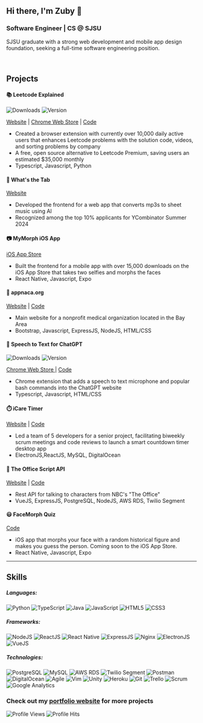 ## Hi there, I'm Zuby 👋
### Software Engineer | CS @ SJSU

SJSU graduate with a strong web development and mobile app design foundation, seeking a full-time software engineering position.

<br />

## Projects

#### 📚 Leetcode Explained
![Downloads](https://img.shields.io/chrome-web-store/users/cofoinjfjcpgcjiinjhcpomcjoalijbe)
![Version](https://img.shields.io/chrome-web-store/v/cofoinjfjcpgcjiinjhcpomcjoalijbe) 

[Website](https://leetcodeapp.com) |
[Chrome Web Store](https://chrome.google.com/webstore/detail/leetcode-explained/cofoinjfjcpgcjiinjhcpomcjoalijbe) 
| [Code](https://github.com/zubyj/leetcode-explained)

- Created a browser extension with currently over 10,000 daily active users that enhances Leetcode problems with the solution code, videos, and sorting problems by company
- A free, open source alternative to Leetcode Premium, saving users an estimated $35,000 monthly
- Typescript, Javascript, Python



#### 🎵 What's the Tab
[Website](https://apps.apple.com/us/app/mymorph/id1554421298)
- Developed the frontend for a web app that converts mp3s to sheet music using AI
- Recognized among the top 10% applicants for YCombinator Summer 2024



#### 📷 MyMorph iOS App
[iOS App Store](https://apps.apple.com/us/app/mymorph/id1554421298)
- Built the frontend for a mobile app with over 15,000 downloads on the iOS App Store that takes two selfies and morphs the faces
- React Native, Javascript, Expo



#### 🏥 appnaca.org
[Website](https://appnaca.org) | [Code](https://github.com/zubyj/appnaca.org)
- Main website for a nonprofit medical organization located in the Bay Area
- Bootstrap, Javascript, ExpressJS, NodeJS, HTML/CSS



#### 🎤 Speech to Text for ChatGPT
![Downloads](https://img.shields.io/chrome-web-store/users/kplchkeabimhnpklakhhocnhegidpcel)
![Version](https://img.shields.io/chrome-web-store/v/kplchkeabimhnpklakhhocnhegidpcel) 

[Chrome Web Store ](https://chrome.google.com/webstore/detail/speech-to-text-for-chatgp/kplchkeabimhnpklakhhocnhegidpcel?hl=en&authuser=1) | [Code](https://github.com/zubyj/speech-to-text-for-chatgpt)
- Chrome extension that adds a speech to text microphone and popular bash commands into the ChatGPT website
- Typescript, Javascript, HTML/CSS



#### ⏱️ iCare Timer
[Website](https://icaretimer.com/) | [Code](https://github.com/icare-app)
- Led a team of 5 developers for a senior project, facilitating biweekly scrum meetings and code reviews to launch a smart countdown timer desktop app
- ElectronJS,ReactJS, MySQL, DigitalOcean



#### 💼 The Office Script API
[Website](https://theofficescript.com/) | [Code](https://github.com/zubyj/the-office-api)
- Rest API for talking to characters from NBC's "The Office"
- VueJS, ExpressJS, PostgreSQL, NodeJS, AWS RDS, Twilio Segment



#### 😃 FaceMorph Quiz
[Code](https://github.com/zubyj/facemorph-quiz)
- iOS app that morphs your face with a random historical figure and makes you guess the person. Coming soon to the iOS App Store.
- React Native, Javascript, Expo



<hr />



## Skills
##### Languages:
![Python](https://img.shields.io/badge/-Python-3776AB?style=flat&logo=Python&logoColor=white)
![TypeScript](https://img.shields.io/badge/-TypeScript-007ACC?style=flat&logo=TypeScript&logoColor=white)
![Java](https://img.shields.io/badge/-Java-007396?style=flat&logo=Java&logoColor=white)
![JavaScript](https://img.shields.io/badge/-JavaScript-F7DF1E?style=flat&logo=javascript&logoColor=black)
![HTML5](https://img.shields.io/badge/-HTML5-E34F26?style=flat&logo=html5&logoColor=white)
![CSS3](https://img.shields.io/badge/-CSS3-1572B6?style=flat&logo=css3&logoColor=white)
##### Frameworks:
![NodeJS](https://img.shields.io/badge/-NodeJS-339933?style=flat&logo=Node.js&logoColor=white)
![ReactJS](https://img.shields.io/badge/-ReactJS-61DAFB?style=flat&logo=react&logoColor=black)
![React Native](https://img.shields.io/badge/-React%20Native-61DAFB?style=flat&logo=react&logoColor=black)
![ExpressJS](https://img.shields.io/badge/-ExpressJS-000000?style=flat&logo=express&logoColor=white)
![Nginx](https://img.shields.io/badge/-Nginx-269539?style=flat&logo=nginx&logoColor=white)
![ElectronJS](https://img.shields.io/badge/-ElectronJS-47848F?style=flat&logo=electron&logoColor=white)
![VueJS](https://img.shields.io/badge/-VueJS-4FC08D?style=flat&logo=vue.js&logoColor=white)
##### Technologies:
![PostgreSQL](https://img.shields.io/badge/-PostgreSQL-336791?style=flat&logo=postgresql&logoColor=white)
![MySQL](https://img.shields.io/badge/-MySQL-4479A1?style=flat&logo=mysql&logoColor=white)
![AWS RDS](https://img.shields.io/badge/-AWS%20RDS-232F3E?style=flat&logo=amazon-aws&logoColor=white)
![Twilio Segment](https://img.shields.io/badge/-Twilio%20Segment-F22F46?style=flat&logo=twilio&logoColor=white)
![Postman](https://img.shields.io/badge/-Postman-FF6C37?style=flat&logo=postman&logoColor=white)
![DigitalOcean](https://img.shields.io/badge/-DigitalOcean-0080FF?style=flat&logo=digitalocean&logoColor=white)
![Agile](https://img.shields.io/badge/-Agile-0082FC?style=flat&logo=agile&logoColor=white)
![Vim](https://img.shields.io/badge/-Vim-019733?style=flat&logo=vim&logoColor=white)
![Unity](https://img.shields.io/badge/-Unity-000000?style=flat&logo=unity&logoColor=white)
![Heroku](https://img.shields.io/badge/-Heroku-430098?style=flat&logo=heroku&logoColor=white)
![Git](https://img.shields.io/badge/-Git-F05032?style=flat&logo=git&logoColor=white)
![Trello](https://img.shields.io/badge/-Trello-0079BF?style=flat&logo=trello&logoColor=white)
![Scrum](https://img.shields.io/badge/-Scrum-519839?style=flat&logo=scrum&logoColor=white)
![Google Analytics](https://img.shields.io/badge/-Google%20Analytics-E37400?style=flat&logo=google-analytics&logoColor=white)

### Check out my [portfolio website](https://zubyj.com) for more projects

![Profile Views](https://komarev.com/ghpvc/?username=zubyj)
![Profile Hits](https://hits.seeyoufarm.com/api/count/incr/badge.svg?url=https%3A%2F%2Fgithub.com%2F{zubyj}1212%2Fhit-counter)




